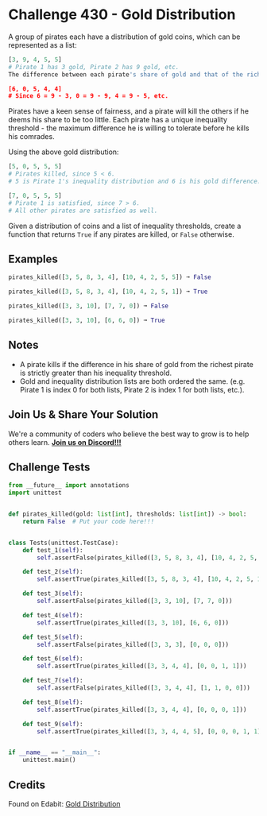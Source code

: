# Challenge 430 - Gold Distribution

A group of pirates each have a distribution of gold coins, which can be represented as a list:
```python
[3, 9, 4, 5, 5]
# Pirate 1 has 3 gold, Pirate 2 has 9 gold, etc.
The difference between each pirate's share of gold and that of the richest pirate is represented as:

[6, 0, 5, 4, 4]
# Since 6 = 9 - 3, 0 = 9 - 9, 4 = 9 - 5, etc.
```
Pirates have a keen sense of fairness, and a pirate will kill the others if he deems his share to be too little. Each pirate has a unique inequality threshold - the maximum difference he is willing to tolerate before he kills his comrades.

Using the above gold distribution:
```python
[5, 0, 5, 5, 5]
# Pirates killed, since 5 < 6.
# 5 is Pirate 1's inequality distribution and 6 is his gold difference.

[7, 0, 5, 5, 5]
# Pirate 1 is satisfied, since 7 > 6.
# All other pirates are satisfied as well.
```
Given a distribution of coins and a list of inequality thresholds, create a function that returns `True` if any pirates are killed, or `False` otherwise.

## Examples
```python
pirates_killed([3, 5, 8, 3, 4], [10, 4, 2, 5, 5]) ➞ False

pirates_killed([3, 5, 8, 3, 4], [10, 4, 2, 5, 1]) ➞ True

pirates_killed([3, 3, 10], [7, 7, 0]) ➞ False

pirates_killed([3, 3, 10], [6, 6, 0]) ➞ True
```
## Notes

- A pirate kills if the difference in his share of gold from the richest pirate is strictly greater than his inequality threshold.
- Gold and inequality distribution lists are both ordered the same. (e.g. Pirate 1 is index 0 for both lists, Pirate 2 is index 1 for both lists, etc.).

## Join Us & Share Your Solution

We're a community of coders who believe the best way to grow is to help others learn. **[Join us on Discord!!!]("https"://discord.gg/sfHykntuGy)**

## Challenge Tests
```python
from __future__ import annotations
import unittest


def pirates_killed(gold: list[int], thresholds: list[int]) -> bool:
    return False  # Put your code here!!!


class Tests(unittest.TestCase):
    def test_1(self):
        self.assertFalse(pirates_killed([3, 5, 8, 3, 4], [10, 4, 2, 5, 5]))

    def test_2(self):
        self.assertTrue(pirates_killed([3, 5, 8, 3, 4], [10, 4, 2, 5, 1]))

    def test_3(self):
        self.assertFalse(pirates_killed([3, 3, 10], [7, 7, 0]))

    def test_4(self):
        self.assertTrue(pirates_killed([3, 3, 10], [6, 6, 0]))

    def test_5(self):
        self.assertFalse(pirates_killed([3, 3, 3], [0, 0, 0]))

    def test_6(self):
        self.assertTrue(pirates_killed([3, 3, 4, 4], [0, 0, 1, 1]))

    def test_7(self):
        self.assertFalse(pirates_killed([3, 3, 4, 4], [1, 1, 0, 0]))

    def test_8(self):
        self.assertTrue(pirates_killed([3, 3, 4, 4], [0, 0, 0, 1]))

    def test_9(self):
        self.assertTrue(pirates_killed([3, 3, 4, 4, 5], [0, 0, 0, 1, 1]))


if __name__ == "__main__":
    unittest.main()
```
## Credits

Found on Edabit: [Gold Distribution](https://edabit.com/challenge/eraBhwF8HkJDAa2pS)
